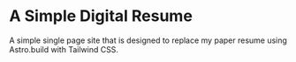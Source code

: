 # A Simple Digital Resume
A simple single page site that is designed to replace my paper resume using Astro.build with Tailwind CSS.
